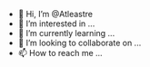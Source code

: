 - 👋 Hi, I’m @Atleastre
- 👀 I’m interested in ...
- 🌱 I’m currently learning ...
- 💞️ I’m looking to collaborate on ...
- 📫 How to reach me ...

<!---
Atleastre/Atleastre is a ✨ special ✨ repository because its `README.md` (this file) appears on your GitHub profile.
You can click the Preview link to take a look at your changes.
--->
